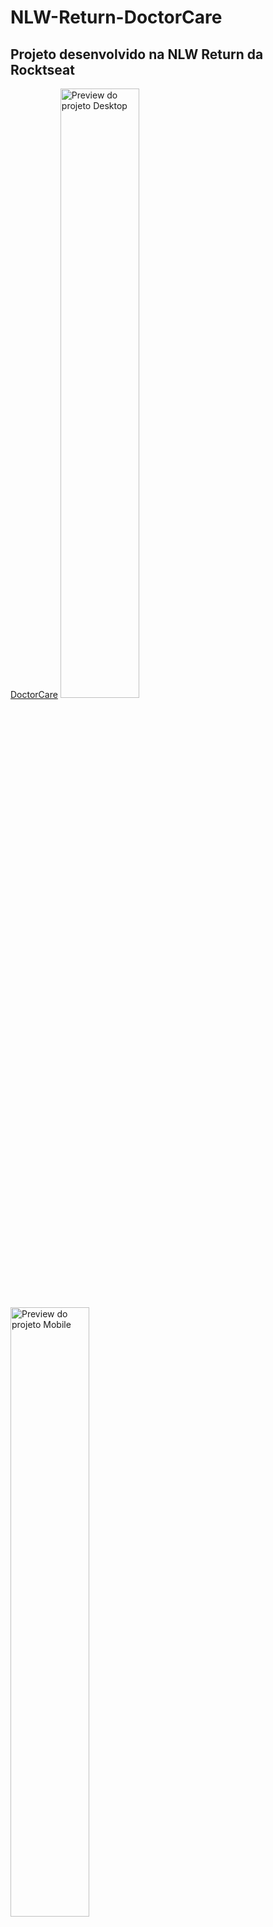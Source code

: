 # NLW-Return-DoctorCare
Projeto desenvolvido na **NLW Return** da **Rocktseat**
----------------
[DoctorCare](https://geanbressan.github.io/NLW-Return-DoctorCare)
<img src="./assets/desktop-preview.png" alt="Preview do projeto Desktop" width="50%">
<img src="./assets/mobile-preview.png" alt="Preview do projeto Mobile" width="50%">
